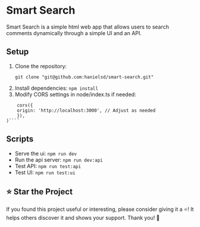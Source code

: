 # Smart Search

Smart Search is a simple html web app that allows users to search comments dynamically through a simple UI and an API.

## Setup

1. Clone the repository:
   ```
   git clone "git@github.com:hanielsd/smart-search.git"
   ```
2. Install dependencies:
   `npm install`
3. Modify CORS settings in node/index.ts if needed:

`````app.use(
    cors({
    origin: 'http://localhost:3000', // Adjust as needed
    }),
)````
`````

## Scripts

- Serve the ui:
  `npm run dev`
- Run the api server:
  `npm run dev:api`
- Test API:
  `npm run test:api`
- Test UI:
  `npm run test:ui`

## ⭐ Star the Project

If you found this project useful or interesting, please consider giving it a ⭐! It helps others discover it and shows your support. Thank you! 🙏
